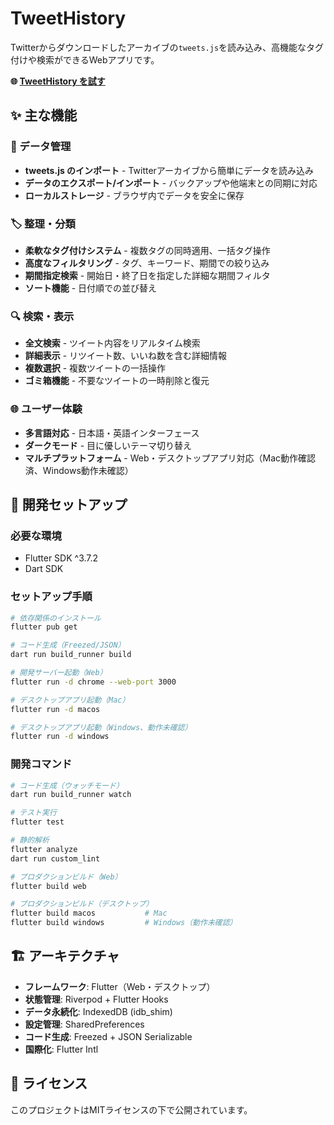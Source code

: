 # TweetHistory

Twitterからダウンロードしたアーカイブの`tweets.js`を読み込み、高機能なタグ付けや検索ができるWebアプリです。

**🌐 [TweetHistory を試す](https://nozomi-hiragi.github.io/TweetHistory/)**

## ✨ 主な機能

### 📂 データ管理
- **tweets.js のインポート** - Twitterアーカイブから簡単にデータを読み込み
- **データのエクスポート/インポート** - バックアップや他端末との同期に対応
- **ローカルストレージ** - ブラウザ内でデータを安全に保存

### 🏷️ 整理・分類
- **柔軟なタグ付けシステム** - 複数タグの同時適用、一括タグ操作
- **高度なフィルタリング** - タグ、キーワード、期間での絞り込み
- **期間指定検索** - 開始日・終了日を指定した詳細な期間フィルタ
- **ソート機能** - 日付順での並び替え

### 🔍 検索・表示
- **全文検索** - ツイート内容をリアルタイム検索
- **詳細表示** - リツイート数、いいね数を含む詳細情報
- **複数選択** - 複数ツイートの一括操作
- **ゴミ箱機能** - 不要なツイートの一時削除と復元

### 🌐 ユーザー体験
- **多言語対応** - 日本語・英語インターフェース
- **ダークモード** - 目に優しいテーマ切り替え
- **マルチプラットフォーム** - Web・デスクトップアプリ対応（Mac動作確認済、Windows動作未確認）

## 🚀 開発セットアップ

### 必要な環境
- Flutter SDK ^3.7.2
- Dart SDK

### セットアップ手順

```bash
# 依存関係のインストール
flutter pub get

# コード生成（Freezed/JSON）
dart run build_runner build

# 開発サーバー起動（Web）
flutter run -d chrome --web-port 3000

# デスクトップアプリ起動（Mac）
flutter run -d macos

# デスクトップアプリ起動（Windows、動作未確認）
flutter run -d windows
```

### 開発コマンド

```bash
# コード生成（ウォッチモード）
dart run build_runner watch

# テスト実行
flutter test

# 静的解析
flutter analyze
dart run custom_lint

# プロダクションビルド（Web）
flutter build web

# プロダクションビルド（デスクトップ）
flutter build macos           # Mac
flutter build windows         # Windows（動作未確認）
```

## 🏗️ アーキテクチャ

- **フレームワーク**: Flutter（Web・デスクトップ）
- **状態管理**: Riverpod + Flutter Hooks
- **データ永続化**: IndexedDB (idb_shim)
- **設定管理**: SharedPreferences
- **コード生成**: Freezed + JSON Serializable
- **国際化**: Flutter Intl

## 📄 ライセンス

このプロジェクトはMITライセンスの下で公開されています。
